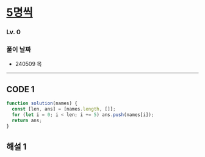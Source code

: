 # [5명씩](https://school.programmers.co.kr/learn/courses/30/lessons/181886)

### Lv. 0

### 풀이 날짜

- 240509 목

---

## CODE 1

```javascript
function solution(names) {
  const [len, ans] = [names.length, []];
  for (let i = 0; i < len; i += 5) ans.push(names[i]);
  return ans;
}
```

## 해설 1
